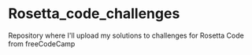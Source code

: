 # Rosetta_code_challenges
Repository where I'll upload my solutions to challenges for Rosetta Code from freeCodeCamp
